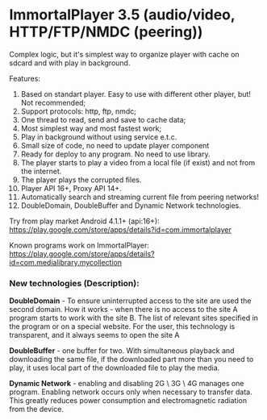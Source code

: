 ImmortalPlayer 3.5 (audio/video, HTTP/FTP/NMDC (peering))
==============

Complex logic, but it's simplest way to organize player with cache on sdcard and with play in background.

Features:

1. Based on standart player. Easy to use with different other player, but! Not recommended;
2. Support protocols: http, ftp, nmdc;
3. One thread to read, send and save to cache data;
4. Most simplest way and most fastest work;
5. Play in background without using service e.t.c.
6. Small size of code, no need to update player component
7. Ready for deploy to any program. No need to use library.
8. The player starts to play a video from a local file (if exist) and not from the internet.
9. The player plays the corrupted files.
10. Player API 16+, Proxy API 14+.
11. Automatically search and streaming current file from peering networks!
12. DoubleDomain, DoubleBuffer and Dynamic Network technologies.

Try from play market Android 4.1.1+ (api:16+): https://play.google.com/store/apps/details?id=com.immortalplayer

Known programs work on ImmortalPlayer:
https://play.google.com/store/apps/details?id=com.medialibrary.mycollection

<h3>New technologies (Description):</h3>

<b>DoubleDomain</b> - To ensure uninterrupted access to the site are used the second domain. 
How it works - when there is no access to the site A program starts to work with the site B. The list of relevant sites specified in the program or on a special website. For the user, this technology is transparent, and it always seems to open the site A

<b>DoubleBuffer</b> - one buffer for two. With simultaneous playback and downloading the same file, if the downloaded part more than you need to play, it uses local part of the downloaded file to play the media.

<b>Dynamic Network</b> - enabling and disabling 2G \ 3G \ 4G manages one program. Enabling network occurs only when necessary to transfer data. This greatly reduces power consumption and electromagnetic radiation from the device.
